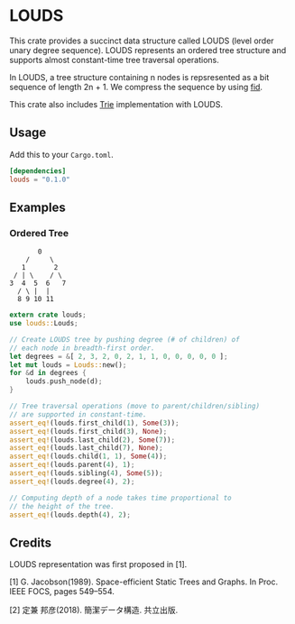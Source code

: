 # LOUDS

This crate provides a succinct data structure called LOUDS (level order unary degree sequence). LOUDS represents an ordered tree structure and supports almost constant-time tree traversal operations.

In LOUDS, a tree structure containing n nodes is repsresented as
a bit sequence of length 2n + 1.
We compress the sequence by using [fid](https://crates.io/crates/fid).

This crate also includes [Trie](https://en.wikipedia.org/wiki/Trie) implementation with LOUDS.

## Usage

Add this to your `Cargo.toml`.

```toml
[dependencies]
louds = "0.1.0"
```

## Examples

### Ordered Tree

```text
       0
    /     \
   1       2
 / | \    / \
3  4  5  6   7
  / \ |  |
  8 9 10 11
```
```rust
extern crate louds;
use louds::Louds;

// Create LOUDS tree by pushing degree (# of children) of
// each node in breadth-first order.
let degrees = &[ 2, 3, 2, 0, 2, 1, 1, 0, 0, 0, 0, 0 ];
let mut louds = Louds::new();
for &d in degrees {
    louds.push_node(d);
}

// Tree traversal operations (move to parent/children/sibling)
// are supported in constant-time.
assert_eq!(louds.first_child(1), Some(3));
assert_eq!(louds.first_child(3), None);
assert_eq!(louds.last_child(2), Some(7));
assert_eq!(louds.last_child(7), None);
assert_eq!(louds.child(1, 1), Some(4));
assert_eq!(louds.parent(4), 1);
assert_eq!(louds.sibling(4), Some(5));
assert_eq!(louds.degree(4), 2);

// Computing depth of a node takes time proportional to
// the height of the tree.
assert_eq!(louds.depth(4), 2);
```

## Credits

LOUDS representation was first proposed in [1].

[1] G. Jacobson(1989). Space-efficient Static Trees and Graphs. In Proc. IEEE FOCS, pages 549–554.

[2] 定兼 邦彦(2018). 簡潔データ構造. 共立出版.